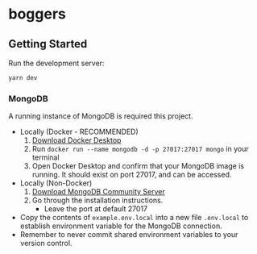 # boggers

## Getting Started

Run the development server:

```bash
yarn dev
```

### MongoDB

A running instance of MongoDB is required this project.

- Locally (Docker - RECOMMENDED)
  1. [Download Docker Desktop](https://www.docker.com/products/docker-desktop)
  2. Run `docker run --name mongodb -d -p 27017:27017 mongo` in your terminal
  3. Open Docker Desktop and confirm that your MongoDB image is running. It should exist on port 27017, and can be accessed.
- Locally (Non-Docker)
  1. [Download MongoDB Community Server](https://www.mongodb.com/download-center/community)
  2. Go through the installation instructions.
     - Leave the port at default 27017
- Copy the contents of `example.env.local` into a new file `.env.local` to establish environment variable for the MongoDB connection.
- Remember to never commit shared environment variables to your version control.